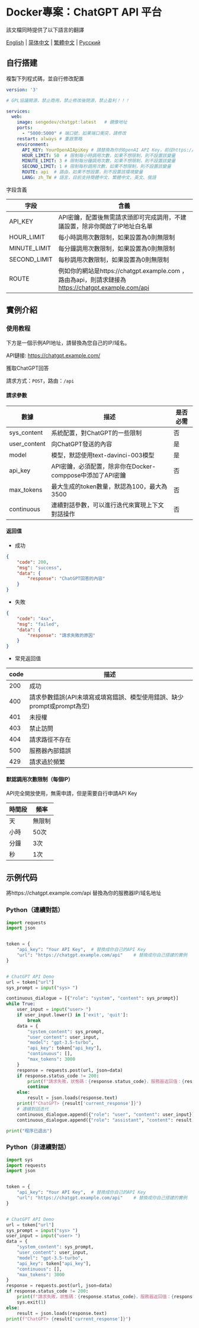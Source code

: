 # Docker專案：ChatGPT API 平台

該文檔同時提供了以下語言的翻譯

[English](README.md) | [简体中文](README-zh_CN.md) | [繁體中文](README-zh_TW.md) | [Русский](README-ru_RU.md)

## 自行搭建

複製下列程式碼，並自行修改配置

```yaml
version: '3'

# GPL協議開源，禁止商用，禁止修改後閉源，禁止盈利！！！

services:
  web:
    image: sengedev/chatgpt:latest   # 鏡像地址
    ports:
      - "5000:5000" # 端口號，如果端口衝突，請修改
    restart: always # 重啟策略
    environment:
      API_KEY: YourOpenAIApiKey # 請替換為你的OpenAI API Key，前往https://platform.openai.com/account/api-keys獲取
      HOUR_LIMIT: 50  # 限制每小時調用次數，如果不想限制，則不設置該變量
      MINUTE_LIMIT: 3 # 限制每分鐘調用次數，如果不想限制，則不設置該變量
      SECOND_LIMIT: 1 # 限制每秒調用次數，如果不想限制，則不設置該變量
      ROUTE: api  # 路由，如果不想設置，則不設置該環境變量
      LANG: zh_TW # 語言，目前支持簡體中文、繁體中文、英文、俄語
```

字段含義

| 字段         | 含義                                                         |
| ------------ | ------------------------------------------------------------ |
| API_KEY      | API密鑰，配置後無需請求頭即可完成調用，不建議設置，除非你開啟了IP地址白名單 |
| HOUR_LIMIT   | 每小時調用次數限制，如果設置為0則無限制                      |
| MINUTE_LIMIT | 每分鐘調用次數限制，如果設置為0則無限制                      |
| SECOND_LIMIT | 每秒調用次數限制，如果設置為0則無限制                        |
| ROUTE        | 例如你的網站是https://chatgpt.example.com ，路由為api，則請求鏈接為 https://chatgpt.example.com/api |

## 實例介紹

### 使用教程

下方是一個示例API地址，請替換為您自己的IP/域名。

API鏈接: https://chatgpt.example.com/

獲取ChatGPT回答

請求方式：`POST`，路由：`/api`

#### 請求參數

| 數據           | 描述                                      | 是否必需 |
|--------------|-----------------------------------------|------|
| sys_content  | 系統配置，對ChatGPT的一些限制                      | 否    |
| user_content | 向ChatGPT發送的內容                           | 是    |
| model        | 模型，默認使用text-davinci-003模型               | 是    |
| api_key      | API密鑰，必須配置，除非你在Docker-comppose中添加了API密鑰 | 否    |
| max_tokens   | 最大生成的token數量，默認為100，最大為3500             | 否    |
| continuous   | 連續對話參數，可以進行迭代來實現上下文對話操作            | 否    |

#### 返回值

- 成功

```json
{
    "code": 200,
    "msg": "success",
    "data": {
        "response": "ChatGPT回答的內容"
    }
}
```

- 失敗

```json
{
    "code": "4xx",
    "msg": "failed",
    "data": {
        "response": "請求失敗的原因"
    }
}
```

- 常見返回值

| code | 描述                                           |
|------|----------------------------------------------|
| 200  | 成功                                           |
| 400  | 請求參數錯誤(API未填寫或填寫錯誤、模型使用錯誤、缺少prompt或prompt為空) |
| 401  | 未授權                                          |
| 403  | 禁止訪問                                         |
| 404  | 請求路徑不存在                                      |
| 500  | 服務器內部錯誤                                      |
| 429  | 請求過於頻繁                                       |

#### 默認調用次數限制（每個IP）

API完全開放使用，無需申請，但是需要自行申請API Key

| 時間段 | 頻率  |
|-----|-----|
| 天   | 無限制 |
| 小時  | 50次 |
| 分鐘  | 3次  |
| 秒   | 1次  |

## 示例代码

將https://chatgpt.example.com/api 替換為你的服務器IP/域名地址

### Python（連續對話）

```python
import requests
import json


token = {
    "api_key": "Your API Key",  # 替換成你自己的API Key
    "url": "https://chatgpt.example.com/api"    # 替換成你自己搭建的實例
}


# ChatGPT API Demo
url = token["url"]
sys_prompt = input("sys> ")

continuous_dialogue = [{"role": "system", "content": sys_prompt}]
while True:
    user_input = input("user> ")
    if user_input.lower() in ['exit', 'quit']:
        break
    data = {
        "system_content": sys_prompt,
        "user_content": user_input,
        "model": "gpt-3.5-turbo",
        "api_key": token["api_key"],
        "continuous": [],
        "max_tokens": 3000
    }
    response = requests.post(url, json=data)
    if response.status_code != 200:
        print(f"請求失敗，狀態碼：{response.status_code}，服務器返回值：{response.text}")
        continue
    else:
        result = json.loads(response.text)
    print(f"ChatGPT> {result['current_response']}")
    # 連續對話迭代
    continuous_dialogue.append({"role": "user", "content": user_input})
    continuous_dialogue.append({"role": "assistant", "content": result['current_response']})

print("程序已退出")
```

### Python（非連續對話）

```python
import sys
import requests
import json


token = {
    "api_key": "Your API Key",  # 替換成你自己的API Key
    "url": "https://chatgpt.example.com/api"    # 替換成你自己搭建的實例
}


# ChatGPT API Demo
url = token["url"]
sys_prompt = input("sys> ")
user_input = input("user> ")
data = {
    "system_content": sys_prompt,
    "user_content": user_input,
    "model": "gpt-3.5-turbo",
    "api_key": token["api_key"],
    "continuous": [],
    "max_tokens": 3000
}
response = requests.post(url, json=data)
if response.status_code != 200:
    print(f"請求失敗，狀態碼：{response.status_code}，服務器返回值：{response.text}")
    sys.exit(1)
else:
    result = json.loads(response.text)
print(f"ChatGPT> {result['current_response']}")
```
